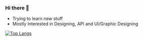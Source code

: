 ### Hi there 👋

- Trying to learn new stuff
- Mostly Interested in Designing, API and UI/Graphic Designing

[![Top Langs](https://github-readme-stats.vercel.app/api/top-langs/?username=Jhun260Sloth&layout=compact&theme=dark)](https://github.com/Jhun260Sloth)
